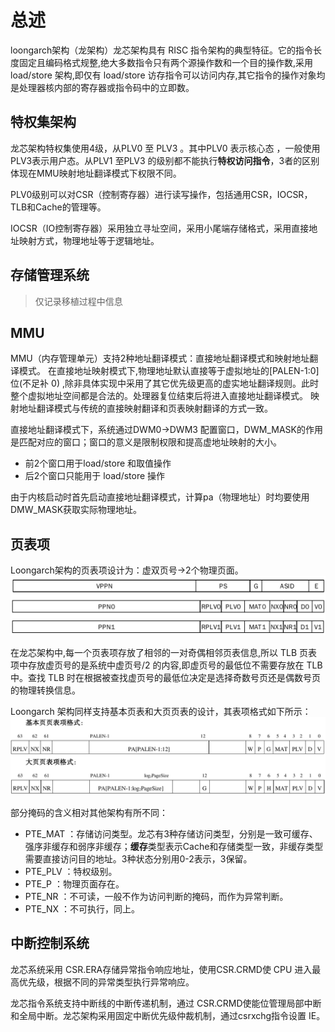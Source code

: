 # 总述
loongarch架构（龙架构）龙芯架构具有 RISC 指令架构的典型特征。它的指令长度固定且编码格式规整,绝大多数指令只有两个源操作数和一个目的操作数,采用 load/store 架构,即仅有 load/store 访存指令可以访问内存,其它指令的操作对象均是处理器核内部的寄存器或指令码中的立即数。

## 特权集架构
龙芯架构特权集使用4级，从PLV0 至 PLV3 。其中PLV0 表示核心态 ，一般使用PLV3表示用户态。从PLV1 至PLV3 的级别都不能执行**特权访问指令**，3者的区别体现在MMU映射地址翻译模式下权限不同。

PLV0级别可以对CSR（控制寄存器）进行读写操作，包括通用CSR，IOCSR，TLB和Cache的管理等。

IOCSR（IO控制寄存器）采用独立寻址空间，采用小尾端存储格式，采用直接地址映射方式，物理地址等于逻辑地址。

## 存储管理系统
>  仅记录移植过程中信息

## MMU
MMU（内存管理单元）支持2种地址翻译模式：直接地址翻译模式和映射地址翻译模式。
在直接地址映射模式下,物理地址默认直接等于虚拟地址的[PALEN-1:0]位(不足补 0)
,除非具体实现中采用了其它优先级更高的虚实地址翻译规则。此时整个虚拟地址空间都是合法的。处理器复位结束后将进入直接地址翻译模式。
映射地址翻译模式与传统的直接映射翻译和页表映射翻译的方式一致。

直接地址翻译模式下，系统通过DWM0->DWM3  配置窗口，DWM_MASK的作用是匹配对应的窗口；窗口的意义是限制权限和提高虚地址映射的大小。
- 前2个窗口用于load/store 和取值操作
- 后2个窗口只能用于 load/store 操作

由于内核启动时首先启动直接地址翻译模式，计算pa（物理地址）时均要使用DMW_MASK获取实际物理地址。

## 页表项
Loongarch架构的页表项设计为：虚双页号->2个物理页面。
![](../Pasted%20image%2020240509103054.png)

在龙芯架构中,每一个页表项存放了相邻的一对奇偶相邻页表信息,所以 TLB 页表项中存放虚页号的是系统中虚页号/2 的内容,即虚页号的最低位不需要存放在 TLB 中。查找 TLB 时在根据被查找虚页号的最低位决定是选择奇数号页还是偶数号页的物理转换信息。

Loongarch 架构同样支持基本页表和大页页表的设计，其表项格式如下所示：
![](../Pasted%20image%2020240509103251.png)

部分掩码的含义相对其他架构有所不同：
- PTE_MAT ：存储访问类型。龙芯有3种存储访问类型，分别是一致可缓存、强序非缓存和弱序非缓存；**缓存**类型表示Cache和存储类型一致，非缓存类型需要直接访问目的地址。3种状态分别用0-2表示，3保留。
- PTE_PLV ：特权级别。
- PTE_P ：物理页面存在。
- PTE_NR ：不可读，一般不作为访问判断的掩码，而作为异常判断。
- PTE_NX ：不可执行，同上。

## 中断控制系统

龙芯系统采用 CSR.ERA存储异常指令响应地址，使用CSR.CRMD使 CPU 进入最高优先级，根据不同的异常类型执行异常响应。

龙芯指令系统支持中断线的中断传递机制，通过 CSR.CRMD使能位管理局部中断和全局中断。龙芯架构采用固定中断优先级仲裁机制，通过csrxchg指令设置 IE。